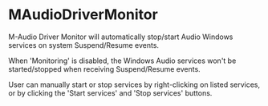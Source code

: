 MAudioDriverMonitor
===================

M-Audio Driver Monitor will automatically stop/start Audio Windows services on system Suspend/Resume events.

When 'Monitoring' is disabled, the Windows Audio services won't be started/stopped when receiving Suspend/Resume events.

User can manually start or stop services by right-clicking on listed services, or by clicking the 'Start services' and 'Stop services' buttons.

